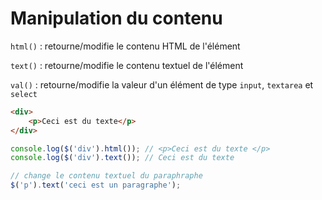 # Manipulation du contenu

`html()` : retourne/modifie le contenu HTML de l'élément

`text()` : retourne/modifie le contenu textuel de l'élément

`val()` : retourne/modifie la valeur d'un élément de type `input`, `textarea` et `select`

```html
<div>
    <p>Ceci est du texte</p>
</div>
```

```jsx
console.log($('div').html()); // <p>Ceci est du texte </p>
console.log($('div').text()); // Ceci est du texte

// change le contenu textuel du paraphraphe
$('p').text('ceci est un paragraphe');
```
